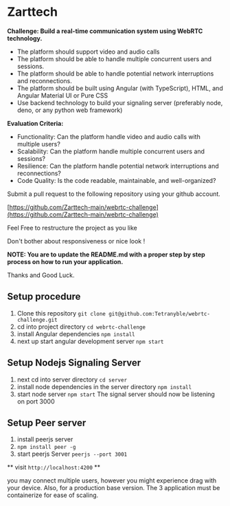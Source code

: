 # Zarttech

**Challenge: Build a real-time communication system using WebRTC technology.**

- The platform should support video and audio calls
- The platform should be able to handle multiple concurrent users and sessions.
- The platform should be able to handle potential network interruptions and reconnections.
- The platform should be built using Angular (with TypeScript), HTML, and Angular Material UI or Pure CSS
- Use backend technology to build your signaling server (preferably node, deno, or any python web framework)

**Evaluation Criteria:**

- Functionality: Can the platform handle video and audio calls with multiple users?
- Scalability: Can the platform handle multiple concurrent users and sessions?
- Resilience: Can the platform handle potential network interruptions and reconnections?
- Code Quality: Is the code readable, maintainable, and well-organized?

Submit a pull request to the following repository using your github account.

[https://github.com/Zarttech-main/webrtc-challenge](https://github.com/Zarttech-main/webrtc-challenge)

Feel Free to restructure the project as you like

Don't bother about responsiveness or nice look !

**NOTE: You are to update the README.md with a proper step by step process on how to run your application.**

Thanks and Good Luck.

## Setup procedure

1. Clone this repository
    `git clone git@github.com:Tetranyble/webrtc-challenge.git`
2. cd into project directory
    `cd webrtc-challenge`
3. install Angular dependencies
  `npm install`
4. next up start angular development server
  `npm start`

## Setup Nodejs Signaling Server
1. next cd into server directory
  `cd server`
2. install node dependencies in the server directory
  `npm install`
3. start node server
  `npm start`
The signal server should now be listening on port 3000

## Setup Peer server
1. install peerjs server
2. `npm install peer -g`
2. start peerjs Server
  `peerjs --port 3001`

** visit `http://localhost:4200` **

you may connect multiple users, however you might experience drag with your device.
Also, for a production base version. The 3 application must be containerize for ease of scaling.
